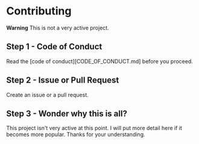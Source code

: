 # Contributing

**Warning** This is not a very active project.

## Step 1 - Code of Conduct

Read the [code of conduct][CODE_OF_CONDUCT.md] before you proceed.

## Step 2 - Issue or Pull Request

Create an issue or a pull request. 

## Step 3 - Wonder why this is all?

This project isn't very active at this point. I will put more detail here if it becomes more popular.  Thanks for your understanding.
